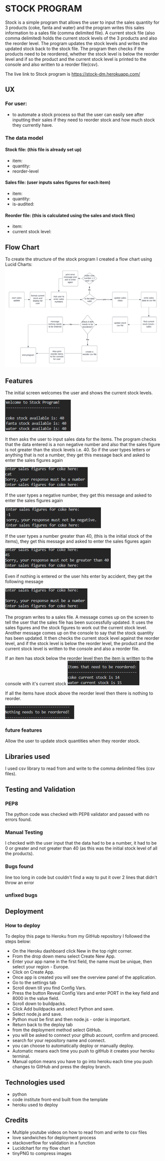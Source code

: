 # STOCK PROGRAM

Stock is a simple program that allows the user to input the sales quantity for 3 products (coke, fanta and water) and the program writes this sales information to a sales file (comma delimited file).  A current stock file (also comma delimited) holds the current stock levels of the 3 products and also the reorder level.  The program updates the stock levels and writes the updated stock back to the stock file.  The program then checks if the products need to be reordered, whether the stock level is below the reorder level and if so the product and the current stock level is printed to the console and also written to a reorder file(csv).

The live link to Stock program is https://stock-dm.herokuapp.com/

## UX

### For user:

- to automate a stock process so that the user can easily see after inputting their sales if they need to reorder stock and how much stock they currently have. 

### The data model

#### Stock file: (this file is already set up)
- item:
- quantity:
- reorder-level

#### Sales file: (user inputs sales figures for each item)
- item:
- quantity:
- is-audited:

#### Reorder file: (this is calculated using the sales and stock files)
- item:
- current stock level:

## Flow Chart

To create the structure of the stock program I created a flow chart using Lucid Charts:
![flow chart](images/flowchart.png)

## Features

The initial screen welcomes the user and shows the current stock levels.

![start of program](images/start_of_program.png)

It then asks the user to input sales data for the items.  The program checks that the data entered is a non negative number and also that the sales figure is not greater than the stock levels i.e. 40.
So if the user types letters or anything that is not a number, they get this message back and asked to enter the sales figures again

![error message for not a number](images/error_not_number.png)

If the user types a negative number, they get this message and asked to enter the sales figures again

![error message for negative number](images/error_negative.png)

If the user types a number greater than 40, (this is the initial stock of the items), they get this message and asked to enter the sales figures again

![error message for a number greater than 40](images/error_greater_than_40.png)

Even if nothing is entered or the user hits enter by accident, they get the following message

![error message for nothing entered](images/error_nothing_entered.png)

The program writes to a sales file.
A message comes up on the screen to tell the user that the sales file has been successfully updated.
It uses the sales figures and the stock figures to work out the current stock level. 
Another message comes up on the console to say that the stock quantity has been updated. 
It then checks the current stock level against the reorder level, and if the stock level is below the reorder level, the product and the current stock level is written to the console and also a reorder file.

If an item has stock below the reorder level then the item is written to the console with it's current stock
![reorder information](images/reorder_details.png)

If all the items have stock above the reorder level then there is nothing to reorder.

![nothing to reorder](images/nothing_reorder.png)

### future features

Allow the user to update stock quantities when they reorder stock.

## Libraries used

I used csv library to read from and write to the comma delimited files (csv files).

## Testing and Validation

### PEP8

The python code was checked with PEP8 validator and passed with no errors found.

### Manual Testing

I checked with the user input that the data had to be a number, it had to be 0 or greater and not greater than 40 (as this was the initial stock level of all the products).

### Bugs found

line too long in code but couldn't find a way to put it over 2 lines that didn't throw an error

### unfixed bugs

## Deployment

### How to deploy

To deploy this page to Heroku from my GitHub repository I followed the steps below:
- On the Heroku dashboard click New in the top right corner.
- From the drop down menu select Create New App.
- Enter your app name in the first field, the name must be unique, then select your region - Europe.
- Click on Create App.
- Once app is created you will see the overview panel of the application.
- Go to the settings tab
- Scroll down till you find Config Vars.
- Press the button Reveal Config Vars and enter PORT in the key field and 8000 in the value field.
- Scroll down to buildpacks.
- Click Add buildpacks and select Python and save.
- Select node.js and save.
- Python must be first and then node.js - order is important.
- Return back to the deploy tab
- from the deployment method select GitHub.
- you will be asked to connect your github account, confirm and proceed.
- search for your repository name and connect.
- you can choose to automatically deploy or manually deploy.  
- Automatic means each time you push to gitHub it creates your heroku terminal.  
- Manual option means you have to go into heroku each time you push changes to GitHub and press the deploy branch.

## Technologies used

- python
- code institute front-end built from the template
- heroku used to deploy

## Credits

- Multiple youtube videos on how to read from and write to csv files
- love sandwiches for deployment process
- stackoverflow for validation in a function
- Lucidchart for my flow chart
- tinyPNG to compress images

